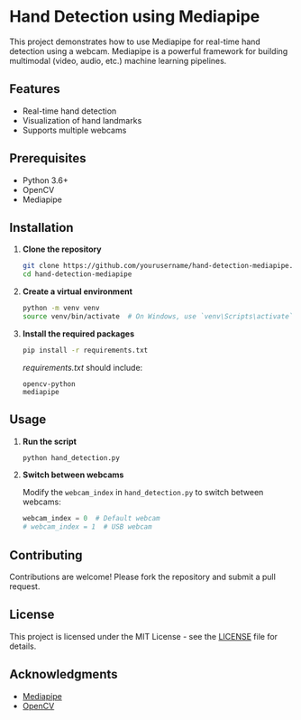 # Hand Detection using Mediapipe

This project demonstrates how to use Mediapipe for real-time hand detection using a webcam. Mediapipe is a powerful framework for building multimodal (video, audio, etc.) machine learning pipelines.

## Features

- Real-time hand detection
- Visualization of hand landmarks
- Supports multiple webcams

## Prerequisites

- Python 3.6+
- OpenCV
- Mediapipe

## Installation

1. **Clone the repository**

   ```bash
   git clone https://github.com/yourusername/hand-detection-mediapipe.git
   cd hand-detection-mediapipe
   ```

2. **Create a virtual environment**

   ```bash
   python -m venv venv
   source venv/bin/activate  # On Windows, use `venv\Scripts\activate`
   ```

3. **Install the required packages**

   ```bash
   pip install -r requirements.txt
   ```

   *requirements.txt* should include:
   ```plaintext
   opencv-python
   mediapipe
   ```

## Usage

1. **Run the script**

   ```bash
   python hand_detection.py
   ```

2. **Switch between webcams**

   Modify the `webcam_index` in `hand_detection.py` to switch between webcams:
   ```python
   webcam_index = 0  # Default webcam
   # webcam_index = 1  # USB webcam
   ```



## Contributing

Contributions are welcome! Please fork the repository and submit a pull request.

## License

This project is licensed under the MIT License - see the [LICENSE](LICENSE) file for details.

## Acknowledgments

- [Mediapipe](https://mediapipe.dev)
- [OpenCV](https://opencv.org)


